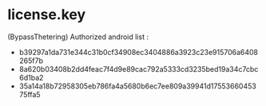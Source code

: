 # license.key

(BypassThetering) Authorized android list :
- b39297a1da731e344c31b0cf34908ec3404886a3923c23e915706a6408265f7b
- 8a620b03408b2dd4feac7f4d9e89cac792a5333cd3235bed19a34c7cbc6d1ba2
- 35a14a18b72958305eb786fa4a5680b6ec7ee809a39941d1755366045375ffa5